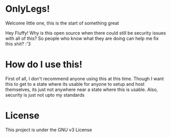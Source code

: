 # OnlyLegs!
Welcome little one, this is the start of something great

Hey Fluffy! Why is this open source when there could still be security issues with all of this?
So people who know what they are doing can help me fix this shit? :'3

# How do I use this!
First of all, I don't recommend anyone using this at this time. Though I want this to get to a state where its usable for anyone to setup and host themselves, its just not anywhere near a state where this is usable. Also, security is just not upto my standards

# License
This project is under the GNU v3 License
